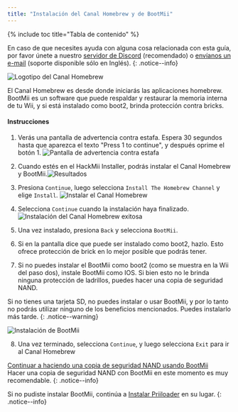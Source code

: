 ```yaml
---
title: "Instalación del Canal Homebrew y de BootMii"
---
```


{% include toc title="Tabla de contenido" %}

En caso de que necesites ayuda con alguna cosa relacionada con esta guía, por favor únete a nuestro [servidor de Discord](https://discord.gg/b4Y7jfD) (recomendado) o [envíanos un e-mail](mailto:support@riiconnect24.net) (soporte disponible sólo en Inglés).
{: .notice--info}

![Logotipo del Canal Homebrew](/images/hbc.png)

El Canal Homebrew es desde donde iniciarás las aplicaciones homebrew. BootMii es un software que puede respaldar y restaurar la memoria interna de tu Wii, y si está instalado como boot2, brinda protección contra bricks.

#### Instrucciones

1. Verás una pantalla de advertencia contra estafa. Espera 30 segundos hasta que aparezca el texto "Press 1 to continue", y después oprime el botón 1. ![Pantalla de advertencia contra estafa](/images/Wii/ScamScreen.png)

2. Cuando estés en el HackMii Installer, podrás instalar el Canal Homebrew y BootMii.![Resultados](/images/Wii/Results.png)

3. Presiona `Continue`, luego selecciona `Install The Homebrew Channel` y elige `Install`. ![Instalar el Canal Homebrew](/images/Wii/InstallHomebrewChannel.png)

4. Selecciona `Continue` cuando la instalación haya finalizado. ![Instalación del Canal Homebrew exitosa](/images/Wii/SuccessHBC.png)

5. Una vez instalado, presiona `Back` y selecciona `BootMii`.
6. Si en la pantalla dice que puede ser instalado como boot2, hazlo. Esto ofrece protección de brick en lo mejor posible que podrás tener.
7. Si no puedes instalar el BootMii como boot2 (como se muestra en la Wii del paso dos), instale BootMii como IOS. Si bien esto no le brinda ninguna protección de ladrillos, puedes hacer una copia de seguridad NAND.

Si no tienes una tarjeta SD, no puedes instalar o usar BootMii, y por lo tanto no podrás utilizar ninguno de los beneficios mencionados. Puedes instalarlo más tarde.
{: .notice--warning}

![Instalación de BootMii](/images/Wii/InstallBootMii.jpg)

8. Una vez terminado, selecciona `Continue`, y luego selecciona `Exit` para ir al Canal Homebrew

[Continuar a haciendo una copia de seguridad NAND usando BootMii](bootmii)<br> Hacer una copia de seguridad NAND con BootMii en este momento es muy recomendable.
{: .notice--info}

Si no pudiste instalar BootMii, continúa a [Instalar Priiloader](priiloader) en su lugar.
{: .notice--info}
